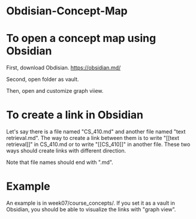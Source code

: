 # Obdisian-Concept-Map

# To open a concept map using Obsidian

First, download Obdisian. https://obsidian.md/

Second, open folder as vault.

Then, open and customize graph viiew.

# To create a link in Obsidian

Let's say there is a file named "CS_410.md" and another file named "text retrieval.md". The way to create a link between them is to write "[[text retrieval]]" in CS_410.md or to write "[[CS_410]]" in another file. These two ways should create links with different direction.

Note that file names should end with ".md".


# Example

An example is in week07/course_concepts/. If you set it as a vault in Obsidian, you should be able to visualize the links with "graph view".
